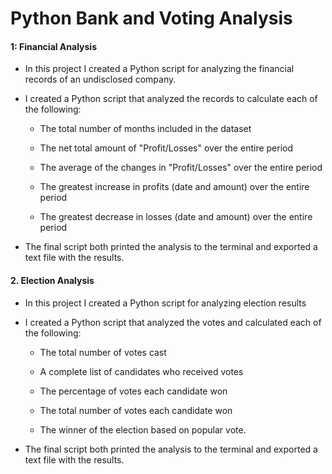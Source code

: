 # Python Bank and Voting Analysis 

#### 1: Financial Analysis
* In this project I created a Python script for analyzing the financial records of an undisclosed company. 

* I created a Python script that analyzed the records to calculate each of the following:

  * The total number of months included in the dataset

  * The net total amount of "Profit/Losses" over the entire period

  * The average of the changes in "Profit/Losses" over the entire period

  * The greatest increase in profits (date and amount) over the entire period

  * The greatest decrease in losses (date and amount) over the entire period


* The final script both printed the analysis to the terminal and exported a text file with the results.

#### 2. Election Analysis

* In this project I created a Python script for analyzing election results 
* I created a Python script that analyzed the votes and calculated each of the following:

  * The total number of votes cast

  * A complete list of candidates who received votes

  * The percentage of votes each candidate won

  * The total number of votes each candidate won

  * The winner of the election based on popular vote.
* The final script both printed the analysis to the terminal and exported a text file with the results.


